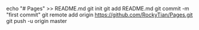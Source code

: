 echo "# Pages" >> README.md
git init
git add README.md
git commit -m "first commit"
git remote add origin https://github.com/RockyTian/Pages.git
git push -u origin master

